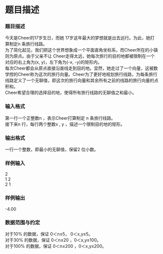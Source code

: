 # 题目描述


<h3>
	题目描述
</h3>
今天是Cheer的17岁生日，而她 17岁这年最大的梦想就是出去远行。为此，她打算制定n 条旅行线路。<br/>
为了简化起见，我们把这个世界想象成一个平面直角坐标系，而Cheer所在的小镇则为原点。由于父亲不让 Cheer走得太远，她每次旅行的目的地都被限制在一个对应的右上角为(x, y)，左下角为(-x, -y)的矩形内。<br/>
每次Cheer都会从原点直接沿直线走到目的地。显然，她走过了一个向量，这被数学控的Cheer称为这次的旅行向量。Cheer为了更好地规划旅行线路，为每条旅行线路定义了一个无聊值，即这次的旅行向量和其余所有之前的线路的旅行向量的点积和。<br/>
Cheer希望合理的选择目的地，使得所有旅行线路的无聊值之和最小。<br/>
<h3>
	输入格式
</h3>
第一行一个正整数n ，表示Cheer打算制定 n 条旅行线路。<br/>
接下来n 行，每行两个整数x , y ，描述一个限制目的地的矩形。<br/>
<h3>
	输出格式
</h3>
一行一个整数，即最小的无聊值，保留2 位小数。<br/>
<h3>
	样例输入
</h3>
2<br/>
1 2<br/>
2 1<br/>
<h3>
	样例输出
</h3>
-4.00<br/>
<h3>
	数据范围与约定
</h3>
对于10% 的数据，保证 0＜n≤5， 0＜x,y≤5。<br/>
对于30% 的数据，保证 0＜n≤20 ，0＜x,y≤100。<br/>
对于100% 的数据，保证 0＜n≤200 ，0＜x,y≤200。<br/>
